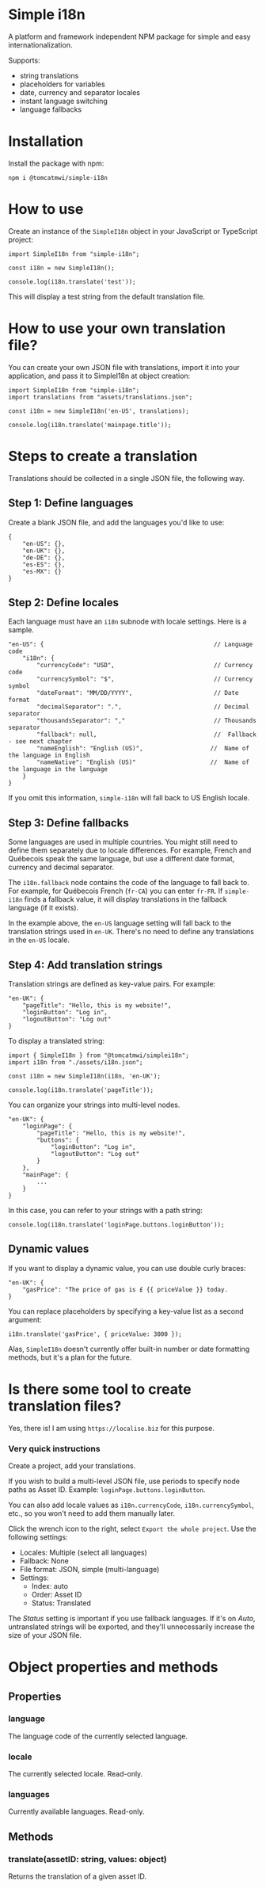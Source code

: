 # Simple i18n #

A platform and framework independent NPM package for simple and easy internationalization.

Supports:

- string translations
- placeholders for variables
- date, currency and separator locales
- instant language switching
- language fallbacks

# Installation #

Install the package with npm:

`npm i @tomcatmwi/simple-i18n`

# How to use #

Create an instance of the `SimpleI18n` object in your JavaScript or TypeScript project:

```
import SimpleI18n from "simple-i18n";

const i18n = new SimpleI18n();

console.log(i18n.translate('test'));
```

This will display a test string from the default translation file.

# How to use your own translation file? #

You can create your own JSON file with translations, import it into your application, and pass it to SimpleI18n at object creation:

```
import SimpleI18n from "simple-i18n";
import translations from "assets/translations.json";

const i18n = new SimpleI18n('en-US', translations);

console.log(i18n.translate('mainpage.title'));
```

# Steps to create a translation #

Translations should be collected in a single JSON file, the following way.

## Step 1: Define languages ##

Create a blank JSON file, and add the languages you'd like to use:

```
{
    "en-US": {},
    "en-UK": {},
    "de-DE": {},
    "es-ES": {},
    "es-MX": {}
}
```

## Step 2: Define locales ##

Each language must have an `i18n` subnode with locale settings. Here is a sample.

```
"en-US": {                                                // Language code
    "i18n": {
        "currencyCode": "USD",                            // Currency code
        "currencySymbol": "$",                            // Currency symbol
        "dateFormat": "MM/DD/YYYY",                       // Date format
        "decimalSeparator": ".",                          // Decimal separator
        "thousandsSeparator": ","                         // Thousands separator
        "fallback": null,                                 //  Fallback - see next chapter
        "nameEnglish": "English (US)",                   //  Name of the language in English
        "nameNative": "English (US)"                     //  Name of the language in the language
    }
}
```

If you omit this information, `simple-i18n` will fall back to US English locale.

## Step 3: Define fallbacks ##

Some languages are used in multiple countries. You might still need to define them separately due to locale differences. For example, French and Québecois speak the same language, but use a different date format, currency and decimal separator.

The `i18n.fallback` node contains the code of the language to fall back to. For example, for Québecois French (`fr-CA`) you can enter `fr-FR`. If `simple-i18n` finds a fallback value, it will display translations in the fallback language (if it exists). 

In the example above, the `en-US` language setting will fall back to the translation strings used in `en-UK`. There's no need to define any translations in the `en-US` locale.

## Step 4: Add translation strings ##

Translation strings are defined as key-value pairs. For example:

```
"en-UK": {
    "pageTitle": "Hello, this is my website!",
    "loginButton": "Log in",
    "logoutButton": "Log out"
}
```

To display a translated string:

```
import { SimpleI18n } from "@tomcatmwi/simplei18n";
import i18n from "./assets/i18n.json";

const i18n = new SimpleI18n(i18n, 'en-UK');

console.log(i18n.translate('pageTitle'));
```

You can organize your strings into multi-level nodes.

```
"en-UK": {
    "loginPage": {
        "pageTitle": "Hello, this is my website!",
        "buttons": {
            "loginButton": "Log in",
            "logoutButton": "Log out"
        }
    },
    "mainPage": {
        ...
    }
}
```

In this case, you can refer to your strings with a path string:

```
console.log(i18n.translate('loginPage.buttons.loginButton'));
```

## Dynamic values ##

If you want to display a dynamic value, you can use double curly braces:

```
"en-UK": {
    "gasPrice": "The price of gas is £ {{ priceValue }} today.
}
```

You can replace placeholders by specifying a key-value list as a second argument:

```
i18n.translate('gasPrice', { priceValue: 3000 });
```

Alas, `SimpleI18n` doesn't currently offer built-in number or date formatting methods, but it's a plan for the future.

# Is there some tool to create translation files? #

Yes, there is! I am using `https://localise.biz` for this purpose.

### Very quick instructions ###

Create a project, add your translations. 

If you wish to build a multi-level JSON file, use periods to specify node paths as Asset ID. Example: `loginPage.buttons.loginButton`.

You can also add locale values as `i18n.currencyCode`, `i18n.currencySymbol`, etc., so you won't need to add them manually later.

Click the wrench icon to the right, select `Export the whole project`. Use the following settings:

- Locales: Multiple (select all languages)
- Fallback: None
- File format: JSON, simple (multi-language)
- Settings:
  - Index: auto
  - Order: Asset ID
  - Status: Translated

The *Status* setting is important if you use fallback languages. If it's on *Auto*, untranslated strings will be exported, and they'll unnecessarily increase the size of your JSON file.

# Object properties and methods #

## Properties ##

### language ###
The language code of the currently selected language.

### locale ###
The currently selected locale. Read-only.

### languages ###
Currently available languages. Read-only.

## Methods ##

### translate(assetID: string, values: object) ###
Returns the translation of a given asset ID.